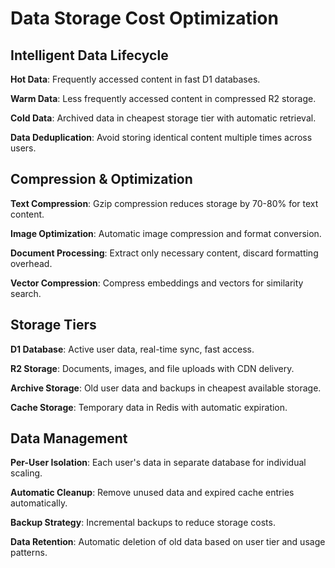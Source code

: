 # Data Storage Cost Optimization

## Intelligent Data Lifecycle

**Hot Data**: Frequently accessed content in fast D1 databases.

**Warm Data**: Less frequently accessed content in compressed R2 storage.

**Cold Data**: Archived data in cheapest storage tier with automatic retrieval.

**Data Deduplication**: Avoid storing identical content multiple times across users.

## Compression & Optimization

**Text Compression**: Gzip compression reduces storage by 70-80% for text content.

**Image Optimization**: Automatic image compression and format conversion.

**Document Processing**: Extract only necessary content, discard formatting overhead.

**Vector Compression**: Compress embeddings and vectors for similarity search.

## Storage Tiers

**D1 Database**: Active user data, real-time sync, fast access.

**R2 Storage**: Documents, images, and file uploads with CDN delivery.

**Archive Storage**: Old user data and backups in cheapest available storage.

**Cache Storage**: Temporary data in Redis with automatic expiration.

## Data Management

**Per-User Isolation**: Each user's data in separate database for individual scaling.

**Automatic Cleanup**: Remove unused data and expired cache entries automatically.

**Backup Strategy**: Incremental backups to reduce storage costs.

**Data Retention**: Automatic deletion of old data based on user tier and usage patterns.
